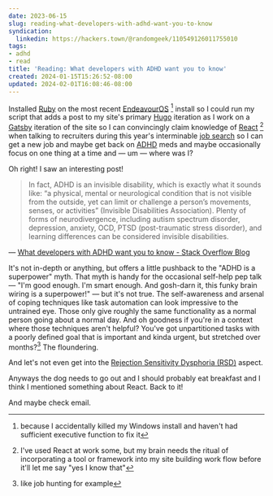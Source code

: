 ```yaml
---
date: 2023-06-15
slug: reading-what-developers-with-adhd-want-you-to-know
syndication:
  linkedin: https://hackers.town/@randomgeek/110549126011755010
tags:
- adhd
- read
title: 'Reading: What developers with ADHD want you to know'
created: 2024-01-15T15:26:52-08:00
updated: 2024-02-01T16:08:46-08:00
---
```


Installed [Ruby](https://www.ruby-lang.org/en/) on the most recent [EndeavourOS](https://endeavouros.com) [^1] install so I could run my script that adds a post to my site's primary [Hugo](https://gohugo.io) iteration as I work on a [Gatsby](https://www.gatsbyjs.com) iteration of the site so I can convincingly claim knowledge of [React](https://react.dev) [^2] when talking to recruiters during this year's interminable [job search](https://www.linkedin.com/in/brianwisti/) so I can get a new job and maybe get back on [ADHD](../../../card/ADHD.md) meds and maybe occasionally focus on one thing at a time and — um — where was I?

Oh right! I saw an interesting post!

 > 
 > In fact, ADHD is an invisible disability, which is exactly what it sounds like: “a physical, mental or neurological condition that is not visible from the outside, yet can limit or challenge a person’s movements, senses, or activities” (Invisible Disabilities Association). Plenty of forms of neurodivergence, including autism spectrum disorder, depression, anxiety, OCD, PTSD (post-traumatic stress disorder), and learning differences can be considered invisible disabilities.

— [What developers with ADHD want you to know - Stack Overflow Blog](https://stackoverflow.blog/2023/06/05/what-developers-with-adhd-want-you-to-know/)

It's not in-depth or anything, but offers a little pushback to the "ADHD is a superpower" myth. That myth is handy for the occasional self-help pep talk — "I'm good enough. I'm smart enough. And gosh-darn it, this funky brain wiring is a superpower!" — but it's not true. The self-awareness and arsenal of coping techniques like task automation can look impressive to the untrained eye.
Those only give roughly the same functionality as a normal person going about a normal day. And oh goodness if you're in a context where those techniques aren't helpful? You've got unpartitioned tasks with a poorly defined goal that is important and kinda urgent, but stretched over months?[^3] The floundering.

And let's not even get into the [Rejection Sensitivity Dysphoria (RSD)](https://www.psychologytoday.com/us/blog/your-way-adhd/202106/adhd-and-rejection-sensitivity-dysphoria) aspect.

Anyways the dog needs to go out and I should probably eat breakfast and I think I mentioned something about React. Back to it!

And maybe check email.

[^1]: because I accidentally killed my Windows install and haven't had sufficient executive function to fix it

[^2]: I've used React at work some, but my brain needs the ritual of incorporating a tool or framework into my site building work flow before it'll let me say "yes I know that"

[^3]: like job hunting for example
